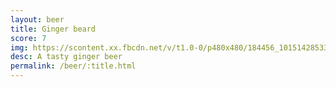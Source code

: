 ```yaml
---
layout: beer
title: Ginger beard
score: 7
img: https://scontent.xx.fbcdn.net/v/t1.0-0/p480x480/184456_10151428533288745_183483934_n.jpg?oh=3453cf5d52cfa114a09b07e2d827c770&oe=58D15179
desc: A tasty ginger beer
permalink: /beer/:title.html
---
```

